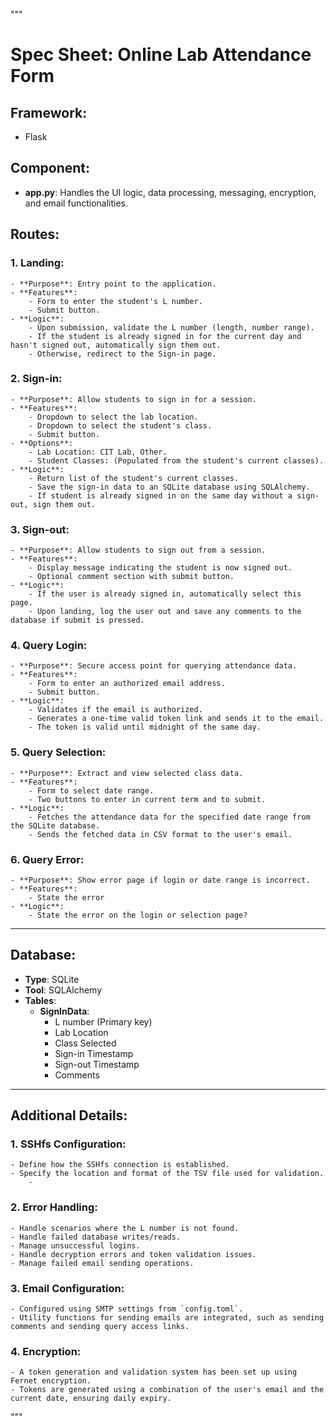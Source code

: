 """
# Spec Sheet: Online Lab Attendance Form

## Framework:
- Flask

## Component:
- **app.py**: Handles the UI logic, data processing, messaging, encryption, and email functionalities.

## Routes:

### 1. Landing:
    - **Purpose**: Entry point to the application.
    - **Features**:
        - Form to enter the student's L number.
        - Submit button.
    - **Logic**:
        - Upon submission, validate the L number (length, number range).
        - If the student is already signed in for the current day and hasn't signed out, automatically sign them out.
        - Otherwise, redirect to the Sign-in page.
  
### 2. Sign-in:
    - **Purpose**: Allow students to sign in for a session.
    - **Features**:
        - Dropdown to select the lab location.
        - Dropdown to select the student's class.
        - Submit button.
    - **Options**:
        - Lab Location: CIT Lab, Other.
        - Student Classes: (Populated from the student's current classes).
    - **Logic**:
        - Return list of the student's current classes.
        - Save the sign-in data to an SQLite database using SQLAlchemy.
        - If student is already signed in on the same day without a sign-out, sign them out.

### 3. Sign-out:
    - **Purpose**: Allow students to sign out from a session.
    - **Features**:
        - Display message indicating the student is now signed out.
        - Optional comment section with submit button.
    - **Logic**:
        - If the user is already signed in, automatically select this page.
        - Upon landing, log the user out and save any comments to the database if submit is pressed.

### 4. Query Login:
    - **Purpose**: Secure access point for querying attendance data.
    - **Features**:
        - Form to enter an authorized email address.
        - Submit button.
    - **Logic**:
        - Validates if the email is authorized.
        - Generates a one-time valid token link and sends it to the email.
        - The token is valid until midnight of the same day.

### 5. Query Selection:
    - **Purpose**: Extract and view selected class data.
    - **Features**:
        - Form to select date range.
        - Two buttons to enter in current term and to submit.
    - **Logic**:
        - Fetches the attendance data for the specified date range from the SQLite database.
        - Sends the fetched data in CSV format to the user's email.

### 6. Query Error:
    - **Purpose**: Show error page if login or date range is incorrect.
    - **Features**:
        - State the error
    - **Logic**:
        - State the error on the login or selection page?

---

## Database:
- **Type**: SQLite
- **Tool**: SQLAlchemy
- **Tables**:
    - **SignInData**:
        - L number (Primary key)
        - Lab Location
        - Class Selected
        - Sign-in Timestamp
        - Sign-out Timestamp
        - Comments

---

## Additional Details:

### 1. SSHfs Configuration:
    - Define how the SSHfs connection is established.
    - Specify the location and format of the TSV file used for validation.
        - 

### 2. Error Handling:
    - Handle scenarios where the L number is not found.
    - Handle failed database writes/reads.
    - Manage unsuccessful logins.
    - Handle decryption errors and token validation issues.
    - Manage failed email sending operations.

### 3. Email Configuration:
    - Configured using SMTP settings from `config.toml`.
    - Utility functions for sending emails are integrated, such as sending comments and sending query access links.

### 4. Encryption:
    - A token generation and validation system has been set up using Fernet encryption.
    - Tokens are generated using a combination of the user's email and the current date, ensuring daily expiry.
"""
